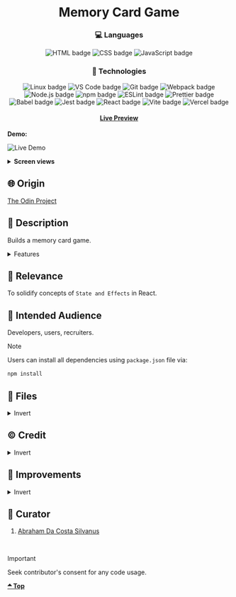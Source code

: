 <div align='center'>

# Memory Card Game

</div>
<div align='center'>
    <h3>💻 Languages</h3>
    <img src="https://img.shields.io/badge/HTML5-E34F26?style=for-the-badge&logo=html5&logoColor=white" alt="HTML badge">
    <img src="https://img.shields.io/badge/CSS3-1572B6?style=for-the-badge&logo=css3&logoColor=white" alt="CSS badge">
    <img src="https://img.shields.io/badge/JavaScript-F7DF1E?style=for-the-badge&logo=javascript&logoColor=black" alt="JavaScript badge">
    <h3>🔧 Technologies</h3>
    <img src="https://img.shields.io/badge/Linux-FCC624?style=for-the-badge&logo=linux&logoColor=black" alt="Linux badge">
    <img src="https://img.shields.io/badge/VS_Code-007ACC?style=for-the-badge&logo=visual-studio-code&logoColor=white" alt="VS Code badge">
    <img src="https://img.shields.io/badge/Git-F05032?style=for-the-badge&logo=git&logoColor=white" alt="Git badge">
    <img src="https://img.shields.io/badge/Webpack-8DD6F9?style=for-the-badge&logo=webpack&logoColor=black" alt="Webpack badge">
    <img src="https://img.shields.io/badge/Node.js-43853D?style=for-the-badge&logo=node.js&logoColor=white" alt="Node.js badge">
    <img src="https://img.shields.io/badge/npm-CB3837?style=for-the-badge&logo=npm&logoColor=white" alt="npm badge">
    <img src="https://img.shields.io/badge/ESLint-4B32C3?style=for-the-badge&logo=eslint&logoColor=white" alt="ESLint badge">
    <img src="https://img.shields.io/badge/Prettier-F7B93E?style=for-the-badge&logo=prettier&logoColor=black" alt="Prettier badge">
    <img src="https://img.shields.io/badge/Babel-F7B93E?style=for-the-badge&logo=babel&logoColor=black" alt="Babel badge">
    <img src="https://img.shields.io/badge/Jest-C21325?style=for-the-badge&logo=jest&logoColor=white" alt="Jest badge">
    <img src="https://img.shields.io/badge/React-61DAFB?style=for-the-badge&logo=react&logoColor=white" alt="React badge">
    <img src="https://img.shields.io/badge/Vite-646CFF?style=for-the-badge&logo=vite&logoColor=white" alt="Vite badge">
    <img src="https://img.shields.io/badge/Vercel-000000?style=for-the-badge&logo=vercel&logoColor=white" alt="Vercel badge">
    <h4><a href="https://memory-card-snowy-three.vercel.app/">Live Preview</a></h4>
</div>

**Demo:**

![Live Demo](./readme-assets/live.gif)

<details>

**<summary>Screen views</summary>**

**Desktop View:**

<img src="./readme-assets/desktop.png" alt="desktop view">
<br>

**Tablet View:**

<img src="./readme-assets/tablet.png" alt="tablet view">
<br>

**Mobile View:**

<img src="./readme-assets/mobile.png" alt="mobile view">

</details>

## 🌐 Origin

[The Odin Project](https://www.theodinproject.com/)

## 📝 Description

Builds a memory card game.

<details>
<summary>Features</summary>

- Loads to display status - Initializing page, after loss, and win.
- Displays info on hover.
- Updates scores in real-time.
- 3d interaction effect on cards.

</details>

## 🎯 Relevance

To solidify concepts of `State and Effects` in React.

## 👥 Intended Audience

Developers, users, recruiters.

> [!NOTE]
> Users can install all dependencies using `package.json` file via:
>
> ```bash
> npm install
> ```

## 📂 Files

<details>
<summary>Invert</summary>

| File                             | Description                                                                                                                                                             |
| -------------------------------- | ----------------------------------------------------------------------------------------------------------------------------------------------------------------------- |
| `src/*`                          | Source files that are bundled into the output directory `dist/`.                                                                                                        |
| `src/main.jsx`                   | The main JavaScript entry point that bundling begins.                                                                                                                   |
| `src/App.jsx`                    | Main component where overall structure and other layout components of the app are contained.                                                                            |
| `src/assets/*`                   | All assets(imgs, icons, vids) used in website.                                                                                                                          |
| `src/components/Boilerplate.jsx` | All components in body assembles here.                                                                                                                                  |
| `src/components/Card.jsx`        | Creates each card.                                                                                                                                                      |
| `src/components/FetchImgs.jsx`   | Fetches all image urls.                                                                                                                                                 |
| `src/components/ids.js`          | Generates ids with [uuid](https://www.npmjs.com/package/uuid).                                                                                                          |
| `src/components/Info.jsx`        | Displays info section.                                                                                                                                                  |
| `src/components/Loading.jsx`     | Creates a loading display with two props: `gif` and `text`.                                                                                                             |
| `src/components/Score.jsx`       | Displays Score section.                                                                                                                                                 |
| `src/styles/App.css`             | Main stylesheet for entire site.                                                                                                                                        |
| `src/styles/reset.css`           | Sets style to default for consistency across different devices and browsers.                                                                                            |
| `dist/*`                         | Output files from bundling of files in directory `src/`.                                                                                                                |
| `dist/main.js`                   | Main JavaScript output file that contains the bundled JavaScript code. Code is minified and optimized for deployment (Due to mode set to production in webpack config). |
| `package*`                       | Contains details of project and dependencies versions.                                                                                                                  |
| `readme-assets/*`                | Live demo and different screen views used in `README.md`.                                                                                                               |

</details>

## ©️ Credit

<details>
<summary>Invert</summary>

| File                    | Description                                                            |
| ----------------------- | ---------------------------------------------------------------------- |
| `src/assets/banana.png` | Photo created by Meesgroothuis on [Pixabay](https://pixabay.com/).     |
| `src/assets/bg.jpg`     | Photo created by Alexas Fotos on [Pixabay](https://pixabay.com/).      |
| `Fetched Images`        | Photos created by Alexas Fotos on [Pixabay API](https://pixabay.com/). |
| `src/assets/*.gif`      | Photo from [Giphy](https://giphy.com/).                                |

</details>

## 🔄 Improvements

<details>
<summary>Invert</summary>

- [ ] Fix load resource error in console.
- [ ] Add sound.
- [ ] Use an svg favicon.
- [ ] Make flip appear 3d.
- [ ] Display remaining moves at bottom (n/8).
- [ ] Make sure images fully appear before Loading ends.
- [ ] Add difficulty level.

</details>

## 👤 Curator

1. [Abraham Da Costa Silvanus](https://github.com/asdacosta)

<br>

> [!IMPORTANT]
> Seek contributor's consent for any code usage.

**[🞁 Top](#template)**
